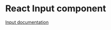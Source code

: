 <!-- @license CC0-1.0 -->

# React Input component

[Input documentation](../../../css/src/components/text-input/README.md)
